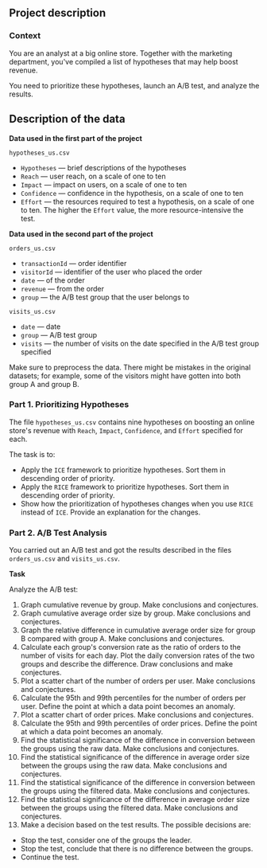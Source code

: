 ## Project description

### Context

You are an analyst at a big online store. Together with the marketing department, you've compiled a list of hypotheses that may help boost revenue.

You need to prioritize these hypotheses, launch an A/B test, and analyze the results.

## Description of the data

**Data used in the first part of the project**

`hypotheses_us.csv`

- `Hypotheses` — brief descriptions of the hypotheses
- `Reach` — user reach, on a scale of one to ten
- `Impact` — impact on users, on a scale of one to ten
- `Confidence` — confidence in the hypothesis, on a scale of one to ten
- `Effort` — the resources required to test a hypothesis, on a scale of one to ten. The higher the `Effort` value, the more resource-intensive the test.

**Data used in the second part of the project**

`orders_us.csv`

- `transactionId` — order identifier
- `visitorId` — identifier of the user who placed the order
- `date` — of the order
- `revenue` — from the order
- `group` — the A/B test group that the user belongs to

`visits_us.csv`

- `date` — date
- `group` — A/B test group
- `visits` — the number of visits on the date specified in the A/B test group specified

Make sure to preprocess the data. There might be mistakes in the original datasets; for example, some of the visitors might have gotten into both group A and group B.

### Part 1. Prioritizing Hypotheses

The file `hypotheses_us.csv` contains nine hypotheses on boosting an online store's revenue with `Reach`, `Impact`, `Confidence`, and `Effort` specified for each.

The task is to:

- Apply the `ICE` framework to prioritize hypotheses. Sort them in descending order of priority.
- Apply the `RICE` framework to prioritize hypotheses. Sort them in descending order of priority.
- Show how the prioritization of hypotheses changes when you use `RICE` instead of `ICE`. Provide an explanation for the changes.

### Part 2. A/B Test Analysis

You carried out an A/B test and got the results described in the files `orders_us.csv` and `visits_us.csv`.

**Task**

Analyze the A/B test:

1. Graph cumulative revenue by group. Make conclusions and conjectures.
2. Graph cumulative average order size by group. Make conclusions and conjectures.
3. Graph the relative difference in cumulative average order size for group B compared with group A. Make conclusions and conjectures.
4. Calculate each group's conversion rate as the ratio of orders to the number of visits for each day. Plot the daily conversion rates of the two groups and describe the difference. Draw conclusions and make conjectures.
5. Plot a scatter chart of the number of orders per user. Make conclusions and conjectures.
6. Calculate the 95th and 99th percentiles for the number of orders per user. Define the point at which a data point becomes an anomaly.
7. Plot a scatter chart of order prices. Make conclusions and conjectures.
8. Calculate the 95th and 99th percentiles of order prices. Define the point at which a data point becomes an anomaly.
9. Find the statistical significance of the difference in conversion between the groups using the raw data. Make conclusions and conjectures.
10. Find the statistical significance of the difference in average order size between the groups using the raw data. Make conclusions and conjectures.
11. Find the statistical significance of the difference in conversion between the groups using the filtered data. Make conclusions and conjectures.
12. Find the statistical significance of the difference in average order size between the groups using the filtered data. Make conclusions and conjectures.
13. Make a decision based on the test results. The possible decisions are:

- Stop the test, consider one of the groups the leader.
- Stop the test, conclude that there is no difference between the groups.
- Continue the test.
